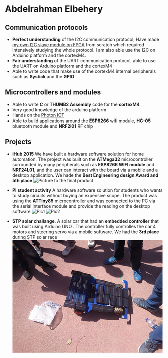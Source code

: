 # Abdelrahman Elbehery

## Communication protocols

+ **Perfect understanding** of the I2C communication protocol, Have made [my own I2C slave module on FPGA](https://github.com/ELBe7ery/i2c_draft_gsoc/tree/master/I2c%20slave) from scratch which required 
intensively studying the whole protocol. I am also able use the I2C on Arduino platform and the cortexM4.
+ **Fair understanding** of the UART communication protocol, able to use the UART on Arduino platform and the cortexM4
+ Able to write code that make use of the cortexM4 internal peripherals such as **Systick** and the **GPIO** 

## Microcontrollers and modules
+ Able to write **C** or **THUMB2 Assembly** code for the **cortexM4**
+ Very good knowledge of the arduino platform 
+ Hands on the [Photon IOT](https://store.particle.io/products/photon)
+ Able to build applications around the **ESP8266** wifi module, **HC-05** bluetooth module and **NRF2l01** RF chip

## Projects

+ **iHub 2015** We have built a hardware software solution for home automation. The project was built on the **ATMega32** microcontroller 
surrounded by many peripherals such as **ESP8266 WIFI module** and **NRF24L01**, and the user can
interact with the board via a mobile and a desktop application. We hade the **Best Engineering design Award and 5th place**
![Picture to the final product](https://github.com/ELBe7ery/University-Projects/blob/master/SmartOct/Screenshots/aaa.png)

+ **PI student activity** A hardware software solution for students who wants to study circuits without buying an expensive scope. The
product was using the **ATTiny85** microcontroller and was connected to the PC via the serial interface module and provide the reading on
the desktop software ![Pic1](https://raw.githubusercontent.com/ELBe7ery/University-Projects/master/PIplotter/Screenshots/11884026_1035172149834659_5246873312351402315_o.jpg)
![Pic2](https://camo.githubusercontent.com/3c1d2ddbf079292af1843c84fb39c7b97e428d8c/687474703a2f2f692e696d6775722e636f6d2f686d506b7431622e6a7067)

+ **STP solar challange**. A solar car that had an **embedded controller** that was built using Arduino UNO
. The controller fully controlles the car 4 motors and steering servo via a mobile software.
We had the **3rd place** during STP solar race
![Picture to our car](https://github.com/ELBe7ery/i2c_draft_gsoc/blob/master/Proposal/car_race_day.jpg)


